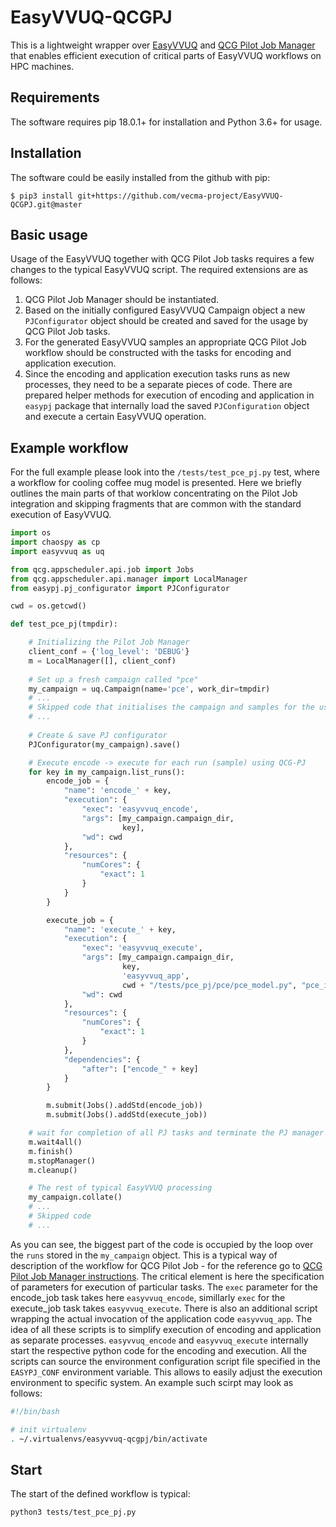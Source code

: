 # EasyVVUQ-QCGPJ
This is a lightweight wrapper over [EasyVVUQ](https://github.com/UCL-CCS/EasyVVUQ) and [QCG Pilot Job Manager](https://github.com/vecma-project/QCG-PilotJob) that enables efficient execution of critical parts of EasyVVUQ workflows on HPC machines. 

## Requirements
The software requires pip 18.0.1+ for installation and Python 3.6+ for usage.

## Installation
The software could be easily installed from the github with pip:

```
$ pip3 install git+https://github.com/vecma-project/EasyVVUQ-QCGPJ.git@master
```

## Basic usage
Usage of the EasyVVUQ together with QCG Pilot Job tasks requires a few changes to the typical EasyVVUQ script. 
The required extensions are as follows:
1. QCG Pilot Job Manager should be instantiated.
2. Based on the initially configured EasyVVUQ Campaign object a new `PJConfigurator` object should be created and saved for the usage by QCG Pilot Job tasks.  
3. For the generated EasyVVUQ samples an appropriate QCG Pilot Job workflow should be constructed with the tasks for encoding and application execution. 
4. Since the encoding and application execution tasks runs as new processes, they need to be a separate pieces of code. There are prepared helper methods for execution of encoding and application in `easypj` package that internally load the saved `PJConfiguration` object and execute a certain EasyVVUQ operation. 

## Example workflow
For the full example please look into the `/tests/test_pce_pj.py` test, where a workflow for cooling coffee mug model is presented. Here we briefly outlines the main parts of that worklow concentrating on the Pilot Job integration and skipping fragments that are common with the standard execution of EasyVVUQ.

```python
import os
import chaospy as cp
import easyvvuq as uq

from qcg.appscheduler.api.job import Jobs
from qcg.appscheduler.api.manager import LocalManager
from easypj.pj_configurator import PJConfigurator

cwd = os.getcwd()

def test_pce_pj(tmpdir):

    # Initializing the Pilot Job Manager
    client_conf = {'log_level': 'DEBUG'}
    m = LocalManager([], client_conf)
  
    # Set up a fresh campaign called "pce"
    my_campaign = uq.Campaign(name='pce', work_dir=tmpdir)
    # ... 
    # Skipped code that initialises the campaign and samples for the use-case. 
    # ...
 
    # Create & save PJ configurator
    PJConfigurator(my_campaign).save()

    # Execute encode -> execute for each run (sample) using QCG-PJ
    for key in my_campaign.list_runs():
        encode_job = {
            "name": 'encode_' + key,
            "execution": {
                "exec": 'easyvvuq_encode',
                "args": [my_campaign.campaign_dir,
                         key],
                "wd": cwd
            },
            "resources": {
                "numCores": {
                    "exact": 1
                }
            }
        }

        execute_job = {
            "name": 'execute_' + key,
            "execution": {
                "exec": 'easyvvuq_execute',
                "args": [my_campaign.campaign_dir,
                         key,
                         'easyvvuq_app',
                         cwd + "/tests/pce_pj/pce/pce_model.py", "pce_in.json"],
                "wd": cwd
            },
            "resources": {
                "numCores": {
                    "exact": 1
                }
            },
            "dependencies": {
                "after": ["encode_" + key]
            }
        }

        m.submit(Jobs().addStd(encode_job))
        m.submit(Jobs().addStd(execute_job))

    # wait for completion of all PJ tasks and terminate the PJ manager
    m.wait4all()
    m.finish()
    m.stopManager()
    m.cleanup()

    # The rest of typical EasyVVUQ processing
    my_campaign.collate()
    # ...
    # Skipped code
    # ...
```
As you can see, the biggest part of the code is occupied by the loop over the `runs` stored in the `my_campaign` object. This is a typical way of description of the workflow for QCG Pilot Job - for the reference go to [QCG Pilot Job Manager instructions](https://github.com/vecma-project/QCG-PilotJob). The critical element is here the specification of parameters for execution of particular tasks. The `exec` parameter for the encode_job task takes here `easyvvuq_encode`, simillarly `exec` for the execute_job task takes `easyvvuq_execute`. There is also an additional script wrapping the actual invocation of the application code `easyvvuq_app`. The idea of all these scripts is to simplify execution of encoding and application as separate processes. `easyvvuq_encode` and `easyvvuq_execute` internally start the respective python code for the encoding and execution. All the scripts can source the environment configuration script file specified in the `EASYPJ_CONF` environment variable. This allows to easily adjust the execution environment to specific system. An example such scirpt may look as follows:
```bash
#!/bin/bash

# init virtualenv
. ~/.virtualenvs/easyvvuq-qcgpj/bin/activate
```

## Start
The start of the defined workflow is typical:
```bash
python3 tests/test_pce_pj.py
```

